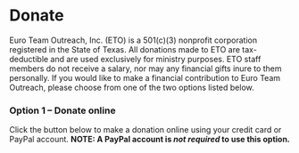 # Donate

Euro Team Outreach, Inc. (ETO) is a 501(c)(3) nonprofit corporation registered in the State of Texas. All donations made to ETO are tax-deductible and are used exclusively for ministry purposes. ETO staff members do not receive a salary, nor may any financial gifts inure to them personally. If you would like to make a financial contribution to Euro Team Outreach, please choose from one of the two options listed below.

### Option 1 – Donate online

Click the button below to make a donation online using your credit card or PayPal account. **NOTE: A PayPal account is *not required* to use this option.**
